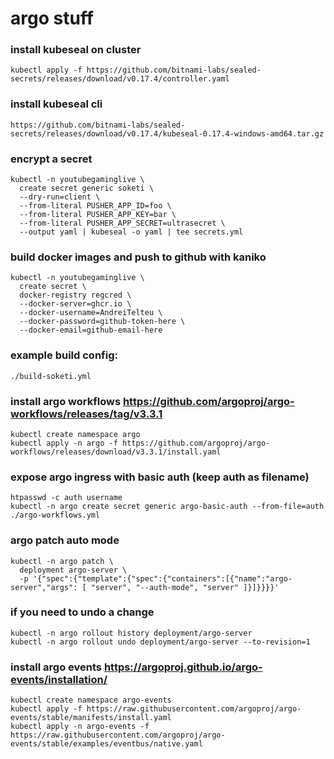 # argo stuff

### install kubeseal on cluster
```
kubectl apply -f https://github.com/bitnami-labs/sealed-secrets/releases/download/v0.17.4/controller.yaml
```

### install kubeseal cli
```
https://github.com/bitnami-labs/sealed-secrets/releases/download/v0.17.4/kubeseal-0.17.4-windows-amd64.tar.gz
```

### encrypt a secret
```
kubectl -n youtubegaminglive \
  create secret generic soketi \
  --dry-run=client \
  --from-literal PUSHER_APP_ID=foo \
  --from-literal PUSHER_APP_KEY=bar \
  --from-literal PUSHER_APP_SECRET=ultrasecret \
  --output yaml | kubeseal -o yaml | tee secrets.yml
```


### build docker images and push to github with kaniko
```
kubectl -n youtubegaminglive \
  create secret \
  docker-registry regcred \
  --docker-server=ghcr.io \
  --docker-username=AndreiTelteu \
  --docker-password=github-token-here \
  --docker-email=github-email-here
```

### example build config:
```
./build-soketi.yml
```

### install argo workflows https://github.com/argoproj/argo-workflows/releases/tag/v3.3.1
```
kubectl create namespace argo
kubectl apply -n argo -f https://github.com/argoproj/argo-workflows/releases/download/v3.3.1/install.yaml
```

### expose argo ingress with basic auth (keep auth as filename)
```
htpasswd -c auth username
kubectl -n argo create secret generic argo-basic-auth --from-file=auth
./argo-workflows.yml
```

### argo patch auto mode
```
kubectl -n argo patch \
  deployment argo-server \
  -p '{"spec":{"template":{"spec":{"containers":[{"name":"argo-server","args": [ "server", "--auth-mode", "server" ]}]}}}}'
```

### if you need to undo a change
```
kubectl -n argo rollout history deployment/argo-server
kubectl -n argo rollout undo deployment/argo-server --to-revision=1
```

### install argo events https://argoproj.github.io/argo-events/installation/
```
kubectl create namespace argo-events
kubectl apply -f https://raw.githubusercontent.com/argoproj/argo-events/stable/manifests/install.yaml
kubectl apply -n argo-events -f https://raw.githubusercontent.com/argoproj/argo-events/stable/examples/eventbus/native.yaml
```
